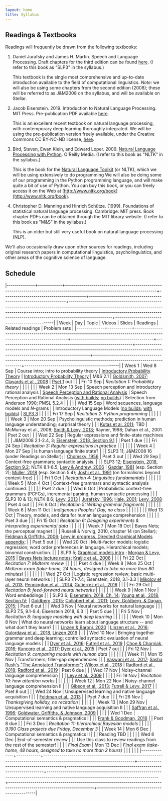 ```yaml
---
layout: home
title: Syllabus
---
```



## Readings & Textbooks

Readings will frequently be drawn from the following textbooks:

1. Daniel Jurafsky and James H. Martin.  Speech and Language Processing.   Draft chapters for the third edition can be found [here](http://web.stanford.edu/~jurafsky/slp3/). (I refer to this book as "SLP3" in the syllabus.)

   This textbook is the single most comprehensive and up-to-date introduction available to the field of computational linguistics.  *Note:* we will also be using some chapters from the second edition (2008); these will be referred to as J&M2008 on the syllabus, and will be available on Stellar.

2. Jacob Eisenstein.  2019. Introduction to Natural Language Processing.  MIT Press.  Pre-publication PDF available [here](https://github.com/jacobeisenstein/gt-nlp-class/blob/master/notes/eisenstein-nlp-notes-10-15-2018.pdf).

    This is an excellent recent textbook on natural language processing, with contemporary deep learning thoroughly integrated.  We will be using the pre-publication version freely available, under the Creative Commons CC BY-NC-ND license, [here](https://github.com/jacobeisenstein/gt-nlp-class/blob/master/notes/eisenstein-nlp-notes-10-15-2018.pdf).

3. Bird, Steven, Ewan Klein, and Edward Loper.  2009. [Natural Language Processing with Python](http://www.amazon.com/Natural-Language-Processing-Python-Steven/dp/0596516495).  O'Reilly Media. (I refer to this book as "NLTK" in the syllabus.)

   This is the book for the [Natural Language Toolkit](http://www.nltk.org/) (or NLTK), which we will be using extensively to do programming  We will also be doing some of our programming in the Python programming language, and will make quite a bit of use of Python.  You can buy this book, or you can freely access it on the Web at [http://www.nltk.org/book](http://www.nltk.org/book).

4. Christopher D. Manning and Hinrich Schütze. (1999). Foundations of statistical natural language processing. Cambridge: MIT press.  Book chapter PDFs can be obtained through the MIT library website. (I refer to this book as "M&S" in the syllabus.)

   This is an older but still very useful book on natural language processing (NLP).

We'll also occasionally draw upon other sources for readings, including original research papers in computational linguistics, psycholinguistics, and other areas of the cognitive science of language.


## Schedule

|--------------+------------+---------------------------------------------------------------------------------------------------------------------------+-----------------------------------------+------------------------------------------------------------------+-------------------------------------------------------------------------------------------------------------------------------------+------------------------------------------------------------------------------------------------------------------------+-----------------------------------------------|
| Week         | Day        | Topic                                                                                                                     | Videos                                  | Slides                                                           | Readings                                                                                                                            | Related readings                                                                                                       | Problem sets                                  |
|--------------+------------+---------------------------------------------------------------------------------------------------------------------------+-----------------------------------------+------------------------------------------------------------------+-------------------------------------------------------------------------------------------------------------------------------------+------------------------------------------------------------------------------------------------------------------------+-----------------------------------------------|
| Week 1       | Wed 8 Sep  | Course intro; intro to probability theory                                                                                 | [Introductory Probability Theory](https://canvas.mit.edu/courses/11393/modules/items/380374)         | [Introductory Probability Theory](assets/slides/lecture1-probability-slides.pdf)                                  | M&S 2.1                                                                                                                             | [Goldsmith, 2007](https://journals.openedition.org/msh/pdf/7933); [Clayards et al., 2008](https://www.sciencedirect.com/science/article/pii/S0010027708001017)                                                                                 | [Pset 1](assets/assignments/pset_1.pdf) out                                    |
|              | Fri 10 Sep | *Recitation 1: Probability theory*                                                                                        |                                         |                                                                  |                                                                                                                                     |                                                                                                                        |                                               |
| Week 2       | Mon 13 Sep | Speech perception and introductory rational analysis                                                                      | [Speech Perception and Rational Analysis](https://canvas.mit.edu/courses/11393/modules/items/380378) | Speech Perception and Rational Analysis ([with builds](assets/slides/speech_perception_and_rational_analysis_no_builds.pdf); [no builds](assets/slides/speech_perception_and_rational_analysis_with_builds.pdf)) | Selection from Anderson 1990; PMSL 5.2.4                                                                                            |                                                                                                                        |                                               |
|              | Wed 15 Sep | Word sequences, language models and $N$-grams                                                                             |                                         | Introductory Language Models ([no builds](assets/slides/2021-09-13-introductory-language-models-no-builds.pdf); [with builds](assets/slides/2021-09-13-introductory-language-models-with-builds.pdf))            | [SLP3 3](http://web.stanford.edu/~jurafsky/slp3/3.pdf)                                                                                                                              |                                                                                                                        |                                               |
|              | Fri 17 Sep | *Recitation 2: Python programming*                                                                                        |                                         |                                                                  |                                                                                                                                     |                                                                                                                        |                                               |
| Week 3       | Mon 20 Sep | Psycholinguistic methods; prediction in human language understanding; surprisal theory                                    |                                         |                                                                  | [Kutas et al. 2011](http://kutaslab.ucsd.edu/people/kutas/pdfs/2011.PITB.190.pdf); TBD                                                                                                              | McMurray et al., 2008;  [Smith & Levy, 2013](https://doi.org/10.1016/j.cognition.2013.02.013);   Rayner, 1998; Dahan et al., 2001                                         | Pset 2 out                                    |
|              | Wed 22 Sep | Regular expressions and finite-state machines                                                                             |                                         |                                                                  | J&M2008 2.1-2.4, 3;  [Eisenstein, 2018, Section 9.1](https://github.com/jacobeisenstein/gt-nlp-class/blob/master/notes/eisenstein-nlp-notes.pdf)                                                                                  |                                                                                                                        | Pset 1 due                                    |
|              | Fri 24 Sep | *Recitation 3: Regular expressions in practice*                                                                           |                                         |                                                                  |                                                                                                                                     |                                                                                                                        |                                               |
| Week 4       | Mon 27 Sep | Is human language finite state?                                                                                           |                                         |                                                                  | SLP3 11; J&M2008 16 (under Readings on Stellar);                                                                                    | [Chomsky, 1956](http://ieeexplore.ieee.org/abstract/document/1056813/)                                                                                                          | Pset 3 out                                    |
|              | Wed 29 Sep | Context-free grammars; syntactic analysis.                                                                                |                                         |                                                                  | SLP3 12;  [Eisenstein, 2018, Section 9.2](https://github.com/jacobeisenstein/gt-nlp-class/blob/master/notes/eisenstein-nlp-notes.pdf);  NLTK 8.1-8.5; [Levy & Andrew, 2006](http://www.mit.edu/~rplevy/papers/levy-andrew-2006.pdf)                                                         | [Gazdar, 1981](https://link.springer.com/chapter/10.1007/978-94-009-3401-6_8) (esp. Section 2); [Müller, 2018](http://langsci-press.org/catalog/book/195) (esp. Section 5.4); [Joshi et al., 1991](https://repository.upenn.edu/cgi/viewcontent.cgi?article=1571&context=cis_reports) (on formalisms beyond context-free) |                                               |
|              | Fri 1 Oct  | *Recitation 4: Linguistics fundamentals*                                                                                  |                                         |                                                                  |                                                                                                                                     |                                                                                                                        |                                               |
| Week 5       | Mon 4 Oct  | Context-free grammars and syntactic analysis continued.                                                                   |                                         |                                                                  |                                                                                                                                     |                                                                                                                        | Pset 2 due                                    |
|              | Wed 6 Oct  | Probabilistic context-free grammars (PCFGs), incremental parsing, human syntactic processing                              |                                         |                                                                  | SLP3 10 & 13; NLTK 8.6; [Levy, 2013](http://www.mit.edu/~rplevy/papers/levy-2013-memory-and-surprisal-corrected.pdf)                                                                                                  | [Jurafsky, 1996](https://onlinelibrary.wiley.com/doi/full/10.1207/s15516709cog2002_1); [Hale, 2001](http://www.aclweb.org/anthology/N01-1021); [Levy, 2008](https://www.sciencedirect.com/science/article/pii/S0010027707001436)                                                                                 | Pset 4 out                                    |
|              | Fri 8 Oct  | *Recitation 5: Writing grammar fragments*                                                                                 |                                         |                                                                  |                                                                                                                                     |                                                                                                                        |                                               |
| Week 6       | Mon 11 Oct | *Indigenous Peoples' Day, no class*                                                                                       |                                         |                                                                  |                                                                                                                                     |                                                                                                                        |                                               |
|              | Wed 13 Oct | Theory, models, and data for human language comprehension                                                                 |                                         |                                                                  |                                                                                                                                     |                                                                                                                        | Pset 3 due                                    |
|              | Fri 15 Oct | *Recitation 6: Designing experiments & interpreting experimental data*                                                    |                                         |                                                                  |                                                                                                                                     |                                                                                                                        |                                               |
| Week 7       | Mon 18 Oct | Bayes Nets; the perceptual magnet                                                                                         |                                         |                                                                  | Russell & Norvig, 2010, chapter 14 (on Stellar);  [Feldman & Griffiths, 2006](http://users.umiacs.umd.edu/~nhf/papers/PerceptualMagnet.pdf);  [Levy in progress, Directed Graphical Models appendix](http://www.mit.edu/~rplevy/pmsl_textbook/chapters/pmsl_12.pdf); |                                                                                                                        | Pset 5 out                                    |
|              | Wed 20 Oct | Multi-factor models: logistic regression; word order preferences in language. Hierarchical models; binomial construction. |                                         |                                                                  | SLP3 5; [Graphical models intro](http://www.mit.edu/~rplevy/pmsl_textbook/chapters/pmsl_12.pdf) ; [Morgan & Levy, 2015](http://www.mit.edu/~rplevy/papers/morgan-levy-2015-cogsci.pdf)                                                                                | [Bayes Nets lecture notes](https://ermongroup.github.io/cs228-notes/representation/directed/);  [Kraljic et al., 2008](http://journals.sagepub.com/doi/abs/10.1111/j.1467-9280.2008.02090.x)                                                                        |                                               |
|              | Fri 22 Oct | *Recitation 7: Midterm review*                                                                                            |                                         |                                                                  |                                                                                                                                     |                                                                                                                        | Pset 4 due                                    |
| Week 8       | Mon 25 Oct | *Midterm exam (take-home, 24 hours, designed to take no more than 80 minutes)*                                            |                                         |                                                                  |                                                                                                                                     |                                                                                                                        |                                               |
|              | Wed 27 Oct | Logistic regression review; basic multi-layer neural networks                                                             |                                         |                                                                  | SLP3 7.1-7.4; Eisenstein, 2018, 3.1-3.3                                                                                             | [Mikolov et al., 2013](https://arxiv.org/abs/1301.3781), [Pennington et al., 2014](http://www.aclweb.org/anthology/D14-1162), [Gutierrez et al., 2016](http://www.aclweb.org/anthology/P16-1225)                                                  |                                               |
|              | Fri 29 Oct | *Recitation 8: feed-forward neural networks*                                                                              |                                         |                                                                  |                                                                                                                                     |                                                                                                                        |                                               |
| Week 9       | Mon 1 Nov  | Word embeddings                                                                                                           |                                         |                                                                  | SLP3 6;  [Eisenstein, 2018, Ch. 14](https://github.com/jacobeisenstein/gt-nlp-class/blob/master/notes/eisenstein-nlp-notes.pdf); [Young et al., 2018, Section IV](https://arxiv.org/pdf/1708.02709.pdf);                                                                  | [Goldberg, 2015](http://u.cs.biu.ac.il/~yogo/nnlp.pdf); [Collobert et al., 2011](http://www.jmlr.org/papers/volume12/collobert11a/collobert11a.pdf); [Levy, Goldberg, & Dagan, 2015](https://www.transacl.org/ojs/index.php/tacl/article/download/570/124);                                                 | Pset 6 out                                    |
|              | Wed 3 Nov  | Neural networks for natural language                                                                                      |                                         |                                                                  | SLP3 7.5, 9.1-9.4; Eisenstein 2018, 6.3                                                                                             |                                                                                                                        | Pset 5 due                                    |
|              | Fri 5 Nov  | *Recitation 8: language modeling with deep learning*                                                                      |                                         |                                                                  |                                                                                                                                     |                                                                                                                        |                                               |
| Week 10      | Mon 8 Nov  | What do neural networks learn about language structure -- and what don't they learn?                                      |                                         |                                                                  | [Linzen & Baroni, 2020](http://tallinzen.net/media/papers/linzen_baroni_2020_annual_reviews_linguistics.pdf)                                                                                                               | [Linzen et al., 2016](http://www.aclweb.org/anthology/Q16-1037); [Gulordava et al., 2018](https://www.aclweb.org/anthology/N18-1108.pdf), [Linzen 2019](http://tallinzen.net/media/papers/linzen_2019_language.pdf)                                                               |                                               |
|              | Wed 10 Nov | Bringing together grammar and deep learning; controlled syntactic evaluation of neural language models                    |                                         |                                                                  | [Dyer et al., 2016](https://arxiv.org/pdf/1602.07776.pdf); [Futrell et al., 2019](https://arxiv.org/abs/1903.03260)                                                                                             | [Choe & Charniak, 2016](https://www.aclweb.org/anthology/D16-1257);  [Kuncoro et al., 2017](http://aclweb.org/anthology/E17-1117); [Dyer et al., 2015](https://www.aclweb.org/anthology/P15-1033)                                                        | Pset 7 out                                    |
|              | Fri 12 Nov | *Recitation 9: comparing models with human data*                                                                          |                                         |                                                                  |                                                                                                                                     |                                                                                                                        |                                               |
| Week 11      | Mon 15 Nov | Transformers; filler-gap dependencies                                                                                     |                                         |                                                                  | [Vaswani et al., 2017](https://papers.nips.cc/paper/7181-attention-is-all-you-need.pdf); [Sasha Rush's "The Annotated Transformer"](http://nlp.seas.harvard.edu/2018/04/03/attention.html); [Wilcox et al., 2018](http://aclweb.org/anthology/W18-5423)                                                 | [Radford et al., 2018](https://www.cs.ubc.ca/~amuham01/LING530/papers/radford2018improving.pdf); [Radford et al., 2019](https://cdn.openai.com/better-language-models/language_models_are_unsupervised_multitask_learners.pdf)                                                                             | Pset 6 due                                    |
|              | Wed 17 Nov | Noisy-channel language comprehension                                                                                      |                                         |                                                                  | [Levy et al., 2009](https://www.pnas.org/content/106/50/21086.short)                                                                                                                   |                                                                                                                        |                                               |
|              | Fri 19 Nov | *Recitation 10: how attention works*                                                                                      |                                         |                                                                  |                                                                                                                                     |                                                                                                                        |                                               |
| Week 12      | Mon 22 Nov | Noisy-channel language comprehension II                                                                                   |                                         |                                                                  | [Gibson et al., 2013](https://www.pnas.org/content/110/20/8051/); [Futrell & Levy, 2017](https://aclweb.org/anthology/papers/E/E17/E17-1065/)                                                                                           |                                                                                                                        | Pset 8 out                                    |
|              | Wed 24 Nov | Unsupervised learning and native language acquisition I                                                                   |                                         |                                                                  | [Feldman et al., 2013](https://psycnet.apa.org/doiLanding?doi=10.1037%2Fa0034245)                                                                                                                |                                                                                                                        | Pset 7 due                                    |
|              | Fri 26 Nov | *Thanksgiving holiday, no recitation*                                                                                     |                                         |                                                                  |                                                                                                                                     |                                                                                                                        |                                               |
| Week 13      | Mon 29 Nov | Unsupervised learning and native language acquisition II                                                                  |                                         |                                                                  | [Saffran et al., 1996](http://www.jstor.org.libproxy.mit.edu/stable/2891705); [Goldwater, Griffiths, & Johnson, 2009](http://www.cocosci.berkeley.edu/tom/papers/wordseg3.pdf)                                                                         |                                                                                                                        |                                               |
|              | Wed 1 Dec  | Computational semantics & pragmatics I                                                                                    |                                         |                                                                  | [Frank & Goodman, 2016](https://www.sciencedirect.com/science/article/pii/S136466131630122X?casa_token=6VzbYRa3nWAAAAAA:yksVbVTnzP7bcG9rA5yyiLP-pYJvQNk6kfoYdwUdIZKje8srBe9FAn1pUUqtVkiMGPV2bWqDjw)                                                                                                               |                                                                                                                        | Pset 8 due                                    |
|              | Fri 3 Dec  | *Recitation 11: hierarchical Bayesian models*                                                                             |                                         |                                                                  |                                                                                                                                     |                                                                                                                        | *9.190 Class projects due Friday, December 3* |
| Week 14      | Mon 6 Dec  | Computational semantics & pragmatics II                                                                                   |                                         |                                                                  | Reading TBD                                                                                                                         |                                                                                                                        |                                               |
|              | Wed 8 Dec  | End-of-semester review                                                                                                    |                                         |                                                                  | Use this class to review readings from the rest of the semester!                                                                    |                                                                                                                        |                                               |
| *Final Exam* | Mon 13 Dec | *Final exam (take-home, 48 hours, designed to take no more than 2 hours)*                                                 |                                         |                                                                  |                                                                                                                                     |                                                                                                                        |                                               |
|--------------+------------+---------------------------------------------------------------------------------------------------------------------------+-----------------------------------------+------------------------------------------------------------------+-------------------------------------------------------------------------------------------------------------------------------------+------------------------------------------------------------------------------------------------------------------------+-----------------------------------------------|
